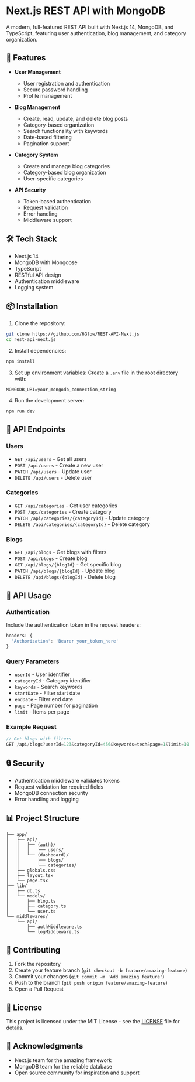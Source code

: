 # Next.js REST API with MongoDB

A modern, full-featured REST API built with Next.js 14, MongoDB, and TypeScript, featuring user authentication, blog management, and category organization.

## 🚀 Features

- **User Management**
  - User registration and authentication
  - Secure password handling
  - Profile management

- **Blog Management**
  - Create, read, update, and delete blog posts
  - Category-based organization
  - Search functionality with keywords
  - Date-based filtering
  - Pagination support

- **Category System**
  - Create and manage blog categories
  - Category-based blog organization
  - User-specific categories

- **API Security**
  - Token-based authentication
  - Request validation
  - Error handling
  - Middleware support

## 🛠️ Tech Stack

- Next.js 14
- MongoDB with Mongoose
- TypeScript
- RESTful API design
- Authentication middleware
- Logging system

## 📦 Installation

1. Clone the repository:
```bash
git clone https://github.com/6Glow/REST-API-Next.js
cd rest-api-next.js
```

2. Install dependencies:
```bash
npm install
```

3. Set up environment variables:
Create a `.env` file in the root directory with:
```env
MONGODB_URI=your_mongodb_connection_string
```

4. Run the development server:
```bash
npm run dev
```

## 🔑 API Endpoints

### Users
- `GET /api/users` - Get all users
- `POST /api/users` - Create a new user
- `PATCH /api/users` - Update user
- `DELETE /api/users` - Delete user

### Categories
- `GET /api/categories` - Get user categories
- `POST /api/categories` - Create category
- `PATCH /api/categories/{categoryId}` - Update category
- `DELETE /api/categories/{categoryId}` - Delete category

### Blogs
- `GET /api/blogs` - Get blogs with filters
- `POST /api/blogs` - Create blog
- `GET /api/blogs/{blogId}` - Get specific blog
- `PATCH /api/blogs/{blogId}` - Update blog
- `DELETE /api/blogs/{blogId}` - Delete blog

## 📝 API Usage

### Authentication
Include the authentication token in the request headers:
```javascript
headers: {
  'Authorization': 'Bearer your_token_here'
}
```

### Query Parameters
- `userId` - User identifier
- `categoryId` - Category identifier
- `keywords` - Search keywords
- `startDate` - Filter start date
- `endDate` - Filter end date
- `page` - Page number for pagination
- `limit` - Items per page

### Example Request
```javascript
// Get blogs with filters
GET /api/blogs?userId=123&categoryId=456&keywords=tech&page=1&limit=10
```

## 🔒 Security

- Authentication middleware validates tokens
- Request validation for required fields
- MongoDB connection security
- Error handling and logging

## 📊 Project Structure

```
├── app/
│   ├── api/
│   │   ├── (auth)/
│   │   │   └── users/
│   │   └── (dashboard)/
│   │       ├── blogs/
│   │       └── categories/
│   ├── globals.css
│   ├── layout.tsx
│   └── page.tsx
├── lib/
│   ├── db.ts
│   └── models/
│       ├── blog.ts
│       ├── category.ts
│       └── user.ts
└── middlewares/
    └── api/
        ├── authMiddleware.ts
        └── logMiddleware.ts
```

## 🤝 Contributing

1. Fork the repository
2. Create your feature branch (`git checkout -b feature/amazing-feature`)
3. Commit your changes (`git commit -m 'Add amazing feature'`)
4. Push to the branch (`git push origin feature/amazing-feature`)
5. Open a Pull Request

## 📄 License

This project is licensed under the MIT License - see the [LICENSE](LICENSE) file for details.


## 🙏 Acknowledgments

- Next.js team for the amazing framework
- MongoDB team for the reliable database
- Open source community for inspiration and support
